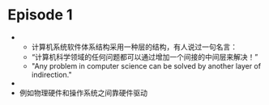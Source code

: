 # Episode 1
-
	- 计算机系统软件体系结构采用一种层的结构，有人说过一句名言：
	- “计算机科学领域的任何问题都可以通过增加一个间接的中间层来解决！”
	- "Any problem in computer science can be solved by another layer of indirection."
-
- 例如物理硬件和操作系统之间靠硬件驱动